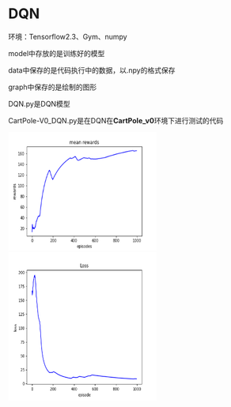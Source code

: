 # DQN

环境：Tensorflow2.3、Gym、numpy

model中存放的是训练好的模型

data中保存的是代码执行中的数据，以.npy的格式保存

graph中保存的是绘制的图形

DQN.py是DQN模型

CartPole-V0_DQN.py是在DQN在**CartPole_v0**环境下进行测试的代码


<img src="graph/mean_rewards.png" width="300" height="240" alt="训练时的平均回报"/>


<img src="graph/losses.png" width="300" height="300" alt="测试时的得分"/>
 



